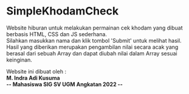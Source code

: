 # SimpleKhodamCheck
Website hiburan untuk melakukan permainan cek khodam yang dibuat berbasis HTML, CSS dan JS sederhana.
<br>
Silahkan masukkan nama dan klik tombol 'Submit' untuk melihat hasil.
<br>
Hasil yang diberikan merupakan pengambilan nilai secara acak yang berasal dari sebuah Array dan dapat diubah nilai dalam Array sesuai keinginan.
<br>

Website ini dibuat oleh :
<br>
<b>M. Indra Adi Kusuma</b>
<br>
<b> -- Mahasiswa SIG SV UGM Angkatan 2022 -- </b>